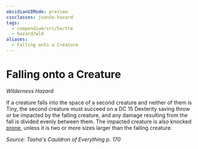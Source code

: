 ```yaml
---
obsidianUIMode: preview
cssclasses: json5e-hazard
tags:
  - compendium/src/5e/tce
  - hazard/wld
aliases:
  - Falling onto a Creature
---
```

# Falling onto a Creature
*Wilderness Hazard*  

If a creature falls into the space of a second creature and neither of them is Tiny, the second creature must succeed on a DC 15 Dexterity saving throw or be impacted by the falling creature, and any damage resulting from the fall is divided evenly between them. The impacted creature is also knocked [prone](2-Mechanics/CLI/rules/conditions.md#prone), unless it is two or more sizes larger than the falling creature.

*Source: Tasha's Cauldron of Everything p. 170*